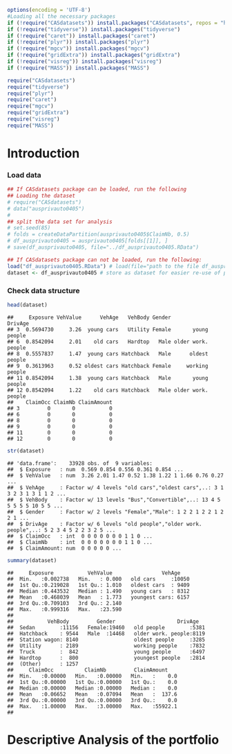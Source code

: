 ``` r
options(encoding = 'UTF-8')
#Loading all the necessary packages
if (!require("CASdatasets")) install.packages("CASdatasets", repos = "http://cas.uqam.ca/pub/R/", type="source")
if (!require("tidyverse")) install.packages("tidyverse")
if (!require("caret")) install.packages("caret")
if (!require("plyr")) install.packages("plyr")
if (!require("mgcv")) install.packages("mgcv")
if (!require("gridExtra")) install.packages("gridExtra")
if (!require("visreg")) install.packages("visreg")
if (!require("MASS")) install.packages("MASS")

require("CASdatasets")
require("tidyverse")
require("plyr")
require("caret")
require("mgcv")
require("gridExtra")
require("visreg")
require("MASS")
```

Introduction
============

### Load data

``` r
## If CASdatasets package can be loaded, run the following
## Loading the dataset
# require("CASdatasets")
# data("ausprivauto0405")
# 
## split the data set for analysis
# set.seed(85)
# folds = createDataPartition(ausprivauto0405$ClaimNb, 0.5)
# df_ausprivauto0405 = ausprivauto0405[folds[[1]], ]
# save(df_ausprivauto0405, file="../df_ausprivauto0405.RData")

## If CASdatasets package can not be loaded, run the following:
load("df_ausprivauto0405.RData") # load(file="path to the file df_ausprivauto0405")
dataset <- df_ausprivauto0405 # store as dataset for easier re-use of previous code
```

### Check data structure

``` r
head(dataset)
```

    ##     Exposure VehValue      VehAge   VehBody Gender            DrivAge
    ## 3  0.5694730     3.26  young cars   Utility Female       young people
    ## 6  0.8542094     2.01    old cars   Hardtop   Male older work. people
    ## 8  0.5557837     1.47  young cars Hatchback   Male      oldest people
    ## 9  0.3613963     0.52 oldest cars Hatchback Female     working people
    ## 11 0.8542094     1.38  young cars Hatchback   Male       young people
    ## 12 0.8542094     1.22    old cars Hatchback   Male older work. people
    ##    ClaimOcc ClaimNb ClaimAmount
    ## 3         0       0           0
    ## 6         0       0           0
    ## 8         0       0           0
    ## 9         0       0           0
    ## 11        0       0           0
    ## 12        0       0           0

``` r
str(dataset)
```

    ## 'data.frame':    33928 obs. of  9 variables:
    ##  $ Exposure   : num  0.569 0.854 0.556 0.361 0.854 ...
    ##  $ VehValue   : num  3.26 2.01 1.47 0.52 1.38 1.22 1 1.66 0.76 0.27 ...
    ##  $ VehAge     : Factor w/ 4 levels "old cars","oldest cars",..: 3 1 3 2 3 1 3 1 1 2 ...
    ##  $ VehBody    : Factor w/ 13 levels "Bus","Convertible",..: 13 4 5 5 5 5 5 10 5 5 ...
    ##  $ Gender     : Factor w/ 2 levels "Female","Male": 1 2 2 1 2 2 1 2 2 1 ...
    ##  $ DrivAge    : Factor w/ 6 levels "old people","older work. people",..: 5 2 3 4 5 2 2 3 2 5 ...
    ##  $ ClaimOcc   : int  0 0 0 0 0 0 0 1 1 0 ...
    ##  $ ClaimNb    : int  0 0 0 0 0 0 0 1 1 0 ...
    ##  $ ClaimAmount: num  0 0 0 0 0 ...

``` r
summary(dataset)
```

    ##     Exposure           VehValue                VehAge     
    ##  Min.   :0.002738   Min.   : 0.000   old cars     :10050  
    ##  1st Qu.:0.219028   1st Qu.: 1.010   oldest cars  : 9409  
    ##  Median :0.443532   Median : 1.490   young cars   : 8312  
    ##  Mean   :0.468039   Mean   : 1.773   youngest cars: 6157  
    ##  3rd Qu.:0.709103   3rd Qu.: 2.140                        
    ##  Max.   :0.999316   Max.   :23.590                        
    ##                                                           
    ##           VehBody         Gender                    DrivAge    
    ##  Sedan        :11156   Female:19460   old people        :5381  
    ##  Hatchback    : 9544   Male  :14468   older work. people:8119  
    ##  Station wagon: 8140                  oldest people     :3285  
    ##  Utility      : 2189                  working people    :7832  
    ##  Truck        :  842                  young people      :6497  
    ##  Hardtop      :  800                  youngest people   :2814  
    ##  (Other)      : 1257                                           
    ##     ClaimOcc          ClaimNb         ClaimAmount     
    ##  Min.   :0.00000   Min.   :0.00000   Min.   :    0.0  
    ##  1st Qu.:0.00000   1st Qu.:0.00000   1st Qu.:    0.0  
    ##  Median :0.00000   Median :0.00000   Median :    0.0  
    ##  Mean   :0.06652   Mean   :0.07094   Mean   :  137.6  
    ##  3rd Qu.:0.00000   3rd Qu.:0.00000   3rd Qu.:    0.0  
    ##  Max.   :1.00000   Max.   :3.00000   Max.   :55922.1  
    ## 

Descriptive Analysis of the portfolio
=====================================
